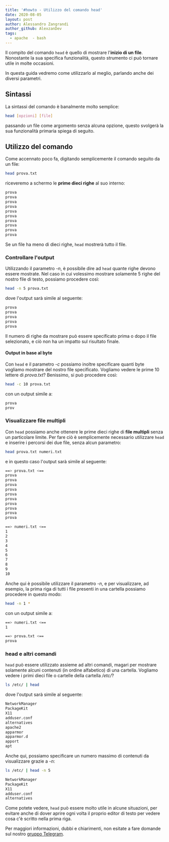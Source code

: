 ```yaml
---
title: '#howto - Utilizzo del comando head'
date: 2020-08-05
layout: post
author: Alessandro Zangrandi
author_github: AlexzanDev
tags:
  - apache  - bash
---
```

Il compito del comando `head` è quello di mostrare l'**inizio di un file**. Nonostante la sua specifica funzionalità, questo strumento ci può tornare utile in molte occasioni.

In questa guida vedremo come utilizzarlo al meglio, parlando anche dei diversi parametri.

## Sintassi

La sintassi del comando è banalmente molto semplice:

```bash
head [opzioni] [file]
```

passando un file come argomento senza alcuna opzione, questo svolgerà la sua funzionalità primaria spiega di seguito.

## Utilizzo del comando

Come accennato poco fa, digitando semplicemente il comando seguito da un file:

```bash
head prova.txt
```

riceveremo a schermo le **prime dieci righe** al suo interno:

```bash
prova
prova
prova
prova
prova
prova
prova
prova
prova
prova
```

Se un file ha meno di dieci righe, `head` mostrerà tutto il file.

### Controllare l'output

Utilizzando il parametro *-n*, è possibile dire ad `head` quante righe devono essere mostrate. Nel caso in cui volessimo mostrare solamente 5 righe del nostro file di testo, possiamo procedere così:

```bash
head -n 5 prova.txt
```

dove l'output sarà simile al seguente:

```bash
prova
prova
prova
prova
prova
```

Il numero di righe da mostrare può essere specificato prima o dopo il file selezionato, e ciò non ha un impatto sul risultato finale.

#### Output in base al byte

Con `head` e il parametro *-c* possiamo inoltre specificare quanti byte vogliamo mostrare del nostro file specificato. Vogliamo vedere le prime 10 lettere di *prova.txt*? Benissimo, si può procedere così:

```bash
head -c 10 prova.txt
```

con un output simile a:

```bash
prova
prov
```

### Visualizzare file multipli

Con `head` possiamo anche ottenere le prime dieci righe di **file multipli** senza un particolare limite. Per fare ciò è semplicemente necessario utilizzare `head` e inserire i percorsi dei due file, senza alcun parametro:

```bash
head prova.txt numeri.txt
```

e in questo caso l'output sarà simile al seguente:

```bash
==> prova.txt <==
prova
prova
prova
prova
prova
prova
prova
prova
prova
prova

==> numeri.txt <==
1
2
3
4
5
6
7
8
9
10
```

Anche qui è possibile utilizzare il parametro *-n*, e per visualizzare, ad esempio, la prima riga di tutti i file presenti in una cartella possiamo procedere in questo modo:

```bash
head -n 1 *
```

con un output simile a:

```bash
==> numeri.txt <==
1

==> prova.txt <==
prova
```

### head e altri comandi

`head` può essere utilizzato assieme ad altri comandi, magari per mostrare solamente alcuni contenuti (in ordine alfabetico) di una cartella. Vogliamo vedere i primi dieci file o cartelle della cartella */etc/*?

```bash
ls /etc/ | head
```

dove l'output sarà simile al seguente:

```bash
NetworkManager
PackageKit
X11
adduser.conf
alternatives
apache2
apparmor
apparmor.d
apport
apt
```

Anche qui, possiamo specificare un numero massimo di contenuti da visualizzare grazie a *-n*:

```bash
ls /etc/ | head -n 5
```

```bash
NetworkManager
PackageKit
X11
adduser.conf
alternatives
```

Come potete vedere, `head` può essere molto utile in alcune situazioni, per evitare anche di dover aprire ogni volta il proprio editor di testo per vedere cosa c'è scritto nella prima riga.


Per maggiori informazioni, dubbi e chiarimenti, non esitate a fare domande sul nostro [gruppo Telegram](https://t.me/linuxpeople).